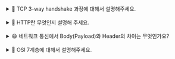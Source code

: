 <details>
<summary>👋 TCP 3-way handshake 과정에 대해서 설명해주세요.

 </summary>
<br/>
3-way handshake는 TCP 연결을 수립하는 과정으로, 클라이언트와 서버 간에 신뢰성 있는 연결을 보장하기 위해 존재합니다. 이 과정은 크게 세 단계로 구성됩니다.

첫째, 클라이언트가 서버에 SYN 패킷을 보내면서 연결 요청을 시작합니다. 이 패킷에는 클라이언트의 초기 시퀀스 번호(Initial Sequence Number)가 포함됩니다.

둘째, 서버는 클라이언트의 SYN을 받고 SYN-ACK 패킷으로 응답합니다. 서버가 클라이언트로부터 요청을 잘 받았다고 확인하고, 데이터를 주고받을 준비가 되었음을 알리는 과정입니다. 이 패킷에는 클라이언트의 시퀀스 번호에 1을 더한 값(ACK)과 서버 자신의 초기 시퀀스 번호(SYN)가 포함됩니다.

마지막으로, 클라이언트는 서버의 SYN-ACK를 받고 ACK 패킷을 보냅니다. 이 패킷에는 서버의 시퀀스 번호에 1을 더한 값이 포함됩니다.

이 세 단계가 완료되면 TCP 연결이 수립되어 신뢰성 있는 데이터 전송이 가능해집니다.

3-way handshake 과정이 필요한 이유는 무엇인가요? 🤔
TCP는 신뢰성 있는 데이터 전송을 보장해야 하기 때문에, 송신자와 수신자가 서로를 확인하고 준비 상태를 점검하는 3-way handshake 과정을 거치는 것입니다. 단순히 패킷을 한 번 보내는 것이 아니라, 세 번의 패킷 교환을 통해 실제 연결이 정상적으로 설정되었는지 확인할 수 있습니다. 만약 이 과정이 없다면, 네트워크 지연이나 패킷 손실로 인해 잘못된 연결이 설정될 가능성이 있습니다.

3-way handshake 없이 데이터를 전송할 수 있는 프로토콜도 있나요? 🧐
네, 대표적으로 UDP가 있습니다. UDP는 TCP와 달리 연결을 설정하는 과정 없이 데이터를 바로 전송합니다. 따라서 속도는 빠르지만 신뢰성이 보장되지 않습니다. 영상 스트리밍이나 온라인 게임처럼 실시간성이 필요한 경우에는 UDP를 사용합니다.

</details>
<br/>

<details>
<summary>
🫥 HTTP란 무엇인지 설명해 주세요.
 </summary>
<br/>
**HTTP(Hypertext Transfer Protocol) 는 웹 상에서 클라이언트와 서버 간 데이터를 주고받는 데 사용되는 통신 규약**입니다. 클라이언트가 서버에 요청을 보내고, 서버가 이에 대한 응답을 반환하는 방식으로 동작합니다. HTTP는 **비연결성(stateless)** 을 특징으로 하여 한 번의 요청-응답이 끝나면 연결이 종료됩니다. 또한, 통신이 안전하게 연결될 수 있도록 TCP 연결을 사용합니다.

HTTP는 HTML, JSON 등 **다양한 데이터 포맷**을 전달할 수 있습니다. 요청과 응답에는 **URL 경로, 각종 메서드, 상태 코드와 헤더** 등 정해진 몇 가지 정보를 포함합니다.

HTTP의 보안을 강화한 버전인 **HTTPS(Hypertext Transfer Protocol Secure)** 는 HTTP에 TLS/SSL 프로토콜에 따라 데이터를 암호화하여 전송합니다. 이를 통해 보안 상 중요한 정보들을 안전하게 보호하여 통신을 주고 받습니다.

## **HTTP와 함께 자주 언급되는 RESTFul API은 무엇인가요? 🤔**

**RESTful API는 REST(Representational State Transfer) 스타일을 준수하여 설계된 API**를 의미합니다. 여기서 **REST는 웹의 리소스를 클라이언트와 서버가 일관된 방식으로 처리할 수 있도록 하는 설계 원칙**입니다.

기본적으로 REST에서는 리소스를 고유한 URI로 표현하고, HTTP 메서드(GET, POST, PUT, DELETE 등)를 사용해 행위를 표현합니다. 예를 들어, /users URI에 GET 요청을 보내면 사용자 목록을 가져오는 API로 동작할 수 있습니다.

다음은 REST의 핵심 규칙들입니다.

1. **클라이언트-서버 분리**: 클라이언트와 서버 간 역할을 명확히 분리합니다.
2. **무상태성(Stateless)**: 서버는 클라이언트의 상태를 저장하지 않으며, 각 요청은 독립적으로 처리합니다.
3. **일관된 인터페이스(Uniform Interface)**: 고유한 URI로 리소스를 식별하고 일관된 인터페이스를 통해 클라이언트와 서버가 간단하고 예측 가능하게 통신할 수 있게 합니다.
4. **캐시 가능성**: 가능하다면, 서버의 응답 시간을 개선하기 위해 리소스 캐싱을 지원합니다.
</details>
<br/>

<details>
<summary>
😄 네트워크 통신에서 Body(Payload)와 Header의 차이는 무엇인가요?
 </summary>
<br/>
Body와 Header의 가장 큰 차이는 **정보(데이터)의 역할**입니다.

**Header**는 **데이터의 메타 정보**를 담습니다. 즉, 데이터 자체가 아니라 데이터에 대한 컨텍스트 정보를 포함합니다. 이로써 **수신자가 데이터를 어떻게 처리해야 할지 지침을 제공**하는 역할을 합니다. 예를 들어, HTTP 요청이나 응답에서 Header에는 Content-Type, Authorization, Cache-Control과 같은 정보가 포함됩니다. 이는 정보의 유형, 인증 정보, 캐시 설정 등 컨텍스트 정보를 전달합니다.

반면 **Body는 전송하려는 실제 데이터**를 의미합니다. HTTP 요청에서 서버로 전달하는 JSON 데이터나 폼 데이터가 이에 해당됩니다. 일반적으로 헤더에 비해 복잡하고 용량이 큰 데이터를 포함합니다.

즉, Header는 네트워크 통신에서 안내 역할을, Body는 본질적인 데이터를 전달하는 역할을 맡고 있습니다. 이 둘의 조화가 효율적인 통신을 가능하게 합니다.

## **Header 크기에 제한이 있나요? 🤔**

HTTP 표준을 정의하는 문서인 HTTP RFC에 따르면, Header의 명시적인 크기 제한은 정해져 있지 않습니다. 다만, Apache, Nginx와 같은 웹서버 단에서 Header의 크기를 제한하고 있는 경우가 많습니다. 일반적으로, 8KB-16KB로 설정되어 있습니다. 이러한 제한값을 초과할 경우, 일반적으로 응답코드 413(Content Too Large)를 응답합니다.

</details>
<br/>

<details>
<summary>🛜 OSI 7계층에 대해서 설명해주세요. </summary>
<br/>
OSI 7계층은 국제표준화기구(ISO)에서 제시한 국제 표준 규약으로, 네트워크 통신이 일어나는 과정을 7개의 계층으로 나누어 정의했습니다. 각 계층은 하위 계층의 기능만을 이용하며 상위 계층에게 기능을 제공합니다.
1계층 물리 계층(Physical Layer)은 실제로 데이터를 전송하는 하드웨어적인 부분을 담당합니다. 데이터를 0과 1의 신호로 변환해 전기, 빛, 무선 주파수 등을 통해 전달하는 역할을 합니다. 흔히 볼 수 있는 케이블, 안테나 같은 장비가 물리 계층에서 동작합니다.
2계층 데이터 링크 계층(Data Link Layer)은 신뢰성 있는 전송을 보장하기 위한 계층입니다. 물리 계층에서 전송된 데이터를 프레임 단위로 관리하고, 통신 오류를 감지 및 수정하는 역할을 수행합니다. 데이터 링크 계층에서는 각 장치가 서로를 구별할 수 있도록 MAC 주소를 가지고 통신합니다. 대표적으로 스위치가 이 계층에서 동작합니다.
3계층 네트워크 계층(Network Layer)은 데이터를 목적지까지 정확하게 전달하는 역할을 합니다. 쉽게 말해, 네트워크 상에서 최적의 길을 찾아 패킷을 목적지까지 보내는 기능을 합니다. 여기에는 라우터와 같은 장치나 IP와 같은 프로토콜이 포함됩니다.
4계층 전송 계층(Transport Layer)은 양 끝단의 사용자들이 신뢰성 있는 데이터를 주고 받을 수 있도록 해주는 역할을 합니다. 전송 계층은 오류 검출 및 복구, 흐름 제어, 순서 보장과 같은 일들에 중점을 둡니다. 대표적으로 TCP와 UDP가 전송 계층에 속합니다.
5계층 세션 계층(Session Layer)은 애플리케이션 간의 통신 연결을 설정하고 유지하는 역할을 합니다. 연결이 끊어졌을 때 다시 복구하는 기능도 포함됩니다. 대표적으로 RPC와 NetBIOS가 세션 계층에 속합니다.
6계층 표현 계층(Presentation Layer)은 데이터 표현 방식을 다룹니다. 하위 계층으로부터 온 데이터를 사용자가 이해할 수 있는 형태로 만들기 위해 데이터 형식을 변환합니다. 혹은, 암호화 및 복호화, 압축과 같은 작업을 수행합니다. 예를 들면, MIME 인코딩, ASCII 인코딩 등의 작업이 표현 계층에서 이루어집니다.
7계층 응용 계층(Application Layer)은 사용자와 직접 접하여 네트워크에 접근할 수 있게 해주는 역할을 합니다. 유저가 사용하는 웹 브라우저, 이메일, 메신저 같은 애플리케이션이 이 계층에서 동작합니다. 대표적으로 HTTP, SMTP, FTP 같은 프로토콜이 응용 계층에 포함됩니다.
OSI 7계층의 필요성을 설명해주세요. 🤔
OSI 7계층은 서로 다른 시스템끼리 올바르게 통신할 수 있도록 표준화된 규칙을 제시해줍니다. 더불어, 전체 통신 흐름을 이해하기 용이하게 해주고, 계층을 명확히 나눔으로써 문제가 발생했을 때 원인을 좁히고 해결하는 데 도움을 줍니다.

</details>
<br/>
